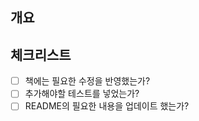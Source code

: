 <!--

외부 컨트리뷰터들께

요청받은 PR의 모든 저작권은 저자(手島拓也, 吉田健人, 高林佳稀)에게 귀속됩니다.
이 점에 동의하는 분만 PR을 작성하시기 바랍니다.

체크리스트에 관해서는 서적 제작 관리상 필요하므로 삭제하지 않고 그대로 남겨 주십시오.

-->

## 개요

## 체크리스트

- [ ] 책에는 필요한 수정을 반영했는가?
- [ ] 추가해야할 테스트를 넣었는가?
- [ ] README의 필요한 내용을 업데이트 했는가?
